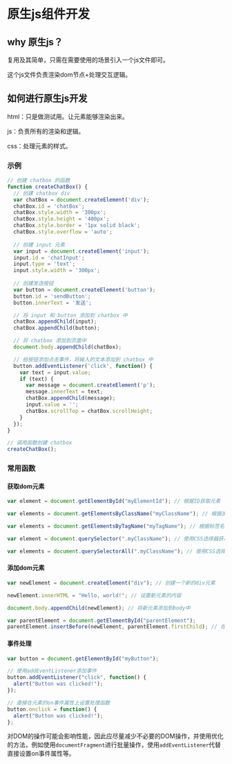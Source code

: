 # 原生js组件开发

## why 原生js？

复用及其简单，只需在需要使用的场景引入一个js文件即可。

这个js文件负责渲染dom节点+处理交互逻辑。

## 如何进行原生js开发

html：只是做测试用。让元素能够渲染出来。

js：负责所有的渲染和逻辑。

css：处理元素的样式。

### 示例

```js
// 创建 chatbox 的函数
function createChatBox() {
  // 创建 chatbox div
  var chatBox = document.createElement('div');
  chatBox.id = 'chatBox';
  chatBox.style.width = '300px';
  chatBox.style.height = '400px';
  chatBox.style.border = '1px solid black';
  chatBox.style.overflow = 'auto';
  
  // 创建 input 元素
  var input = document.createElement('input');
  input.id = 'chatInput';
  input.type = 'text';
  input.style.width = '300px';
  
  // 创建发送按钮
  var button = document.createElement('button');
  button.id = 'sendButton';
  button.innerText = '发送';

  // 将 input 和 button 添加到 chatbox 中
  chatBox.appendChild(input);
  chatBox.appendChild(button);

  // 将 chatbox 添加到页面中
  document.body.appendChild(chatBox);

  // 给按钮添加点击事件，将输入的文本添加到 chatbox 中
  button.addEventListener('click', function() {
    var text = input.value;
    if (text) {
      var message = document.createElement('p');
      message.innerText = text;
      chatBox.appendChild(message);
      input.value = '';
      chatBox.scrollTop = chatBox.scrollHeight;
    }
  });
}

// 调用函数创建 chatbox
createChatBox();

```

### 常用函数

#### 获取dom元素

```js
var element = document.getElementById("myElementId"); // 根据ID获取元素

var elements = document.getElementsByClassName("myClassName"); // 根据类名获取元素

var elements = document.getElementsByTagName("myTagName"); // 根据标签名获取元素

var element = document.querySelector(".myClassName"); // 使用CSS选择器获取第一个匹配的元素

var elements = document.querySelectorAll(".myClassName"); // 使用CSS选择器获取所有匹配的元素
```

#### 添加dom元素

```js
var newElement = document.createElement("div"); // 创建一个新的div元素

newElement.innerHTML = "Hello, world!"; // 设置新元素的内容

document.body.appendChild(newElement); // 将新元素添加到body中

var parentElement = document.getElementById("parentElement");
parentElement.insertBefore(newElement, parentElement.firstChild); // 在指定元素前插入新元素
```

#### 事件处理

```js
var button = document.getElementById("myButton");

// 使用addEventListener添加事件
button.addEventListener("click", function() {
  alert("Button was clicked!");
});

// 直接在元素的on事件属性上设置处理函数
button.onclick = function() {
  alert("Button was clicked!");
};
```

对DOM的操作可能会影响性能，因此应尽量减少不必要的DOM操作，并使用优化的方法，例如使用`documentFragment`进行批量操作，使用`addEventListener`代替直接设置on事件属性等。







